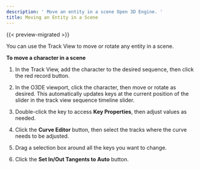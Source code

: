 ```yaml
---
description: ' Move an entity in a scene Open 3D Engine. '
title: Moving an Entity in a Scene
---
```


{{< preview-migrated >}}

You can use the Track View to move or rotate any entity in a scene.

**To move a character in a scene**

1. In the Track View, add the character to the desired sequence, then click the red record button.

1. In the O3DE viewport, click the character, then move or rotate as desired. This automatically updates keys at the current position of the slider in the track view sequence timeline slider.

1. Double\-click the key to access **Key Properties**, then adjust values as needed.

1. Click the ****Curve Editor**** button, then select the tracks where the curve needs to be adjusted.

1. Drag a selection box around all the keys you want to change.

1. Click the **Set In/Out Tangents to Auto** button.
